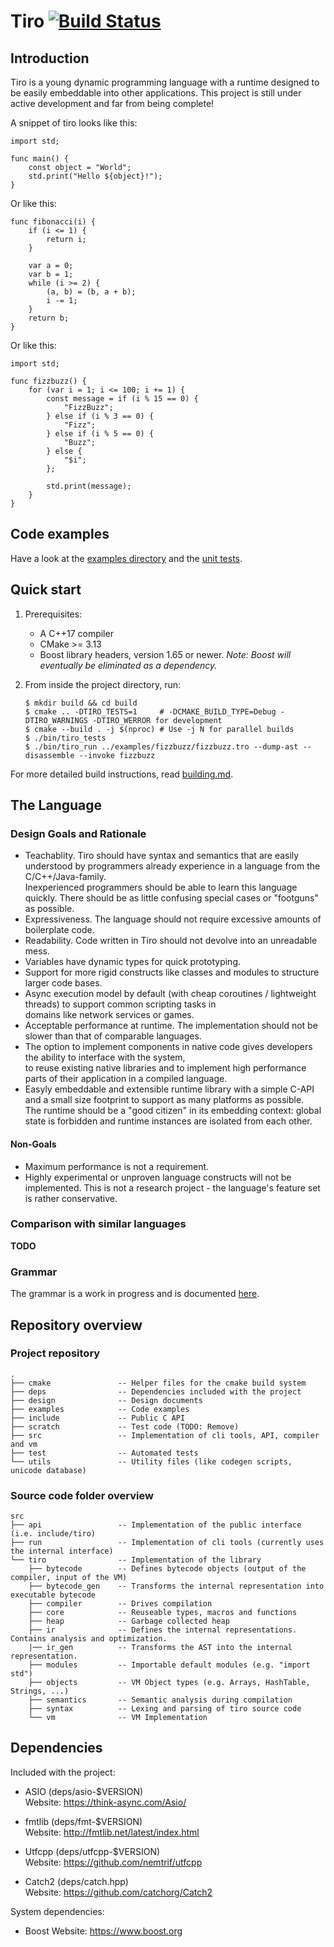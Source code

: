 # Tiro [![Build Status](https://travis-ci.com/mbeckem/tiro.svg?branch=master)](https://travis-ci.com/mbeckem/tiro)

## Introduction

Tiro is a young dynamic programming language with a runtime designed to be easily embeddable into other applications.
This project is still under active development and far from being complete!

A snippet of tiro looks like this:

```
import std;

func main() {
    const object = "World";
    std.print("Hello ${object}!");
}
```

Or like this:

```
func fibonacci(i) {
    if (i <= 1) {
        return i;
    }

    var a = 0;
    var b = 1;
    while (i >= 2) {
        (a, b) = (b, a + b);
        i -= 1;
    }
    return b;
}
```

Or like this:

```
import std;

func fizzbuzz() {
    for (var i = 1; i <= 100; i += 1) {
        const message = if (i % 15 == 0) {
            "FizzBuzz";
        } else if (i % 3 == 0) {
            "Fizz";
        } else if (i % 5 == 0) {
            "Buzz";
        } else {
            "$i";
        };

        std.print(message);
    }
}
```

## Code examples

Have a look at the [examples directory](./examples) and the [unit tests](./test/vm/eval_test.cpp).

## Quick start

1.  Prerequisites:

    -   A C++17 compiler
    -   CMake >= 3.13
    -   Boost library headers, version 1.65 or newer.
        _Note: Boost will eventually be eliminated as a dependency._

2.  From inside the project directory, run:

        $ mkdir build && cd build
        $ cmake .. -DTIRO_TESTS=1     # -DCMAKE_BUILD_TYPE=Debug -DTIRO_WARNINGS -DTIRO_WERROR for development
        $ cmake --build . -j $(nproc) # Use -j N for parallel builds
        $ ./bin/tiro_tests
        $ ./bin/tiro_run ../examples/fizzbuzz/fizzbuzz.tro --dump-ast --disassemble --invoke fizzbuzz

For more detailed build instructions, read [building.md](./docs/building.md).

## The Language

### Design Goals and Rationale

-   Teachablity. Tiro should have syntax and semantics that are easily understood by programmers already experience
    in a language from the C/C++/Java-family.  
    Inexperienced programmers should be able to learn this language quickly. There should be as little confusing special cases or "footguns" as possible.
-   Expressiveness. The language should not require excessive amounts of boilerplate code.
-   Readability. Code written in Tiro should not devolve into an unreadable mess.
-   Variables have dynamic types for quick prototyping.
-   Support for more rigid constructs like classes and modules to structure larger code bases.
-   Async execution model by default (with cheap coroutines / lightweight threads) to support common scripting tasks in  
    domains like network services or games.
-   Acceptable performance at runtime. The implementation should not be slower than that of comparable languages.
-   The option to implement components in native code gives developers the ability to interface with the system,  
    to reuse existing native libraries and to implement high performance parts of their application in a compiled language.
-   Easyly embeddable and extensible runtime library with a simple C-API and a small size footprint to support as many platforms as possible.  
    The runtime should be a "good citizen" in its embedding context: global state is forbidden and runtime instances are isolated from each other.

#### Non-Goals

-   Maximum performance is not a requirement.
-   Highly experimental or unproven language constructs will not be implemented.
    This is not a research project - the language's feature set is rather conservative.

### Comparison with similar languages

**TODO**

### Grammar

The grammar is a work in progress and is documented [here](./docs/grammar.md).

## Repository overview

<!-- tree -d --charset utf8 -L 1 -n --noreport -->

### Project repository

```
.
├── cmake               -- Helper files for the cmake build system
├── deps                -- Dependencies included with the project
├── design              -- Design documents
├── examples            -- Code examples
├── include             -- Public C API
├── scratch             -- Test code (TODO: Remove)
├── src                 -- Implementation of cli tools, API, compiler and vm
├── test                -- Automated tests
└── utils               -- Utility files (like codegen scripts, unicode database)
```

### Source code folder overview

```
src
├── api                 -- Implementation of the public interface (i.e. include/tiro)
├── run                 -- Implementation of cli tools (currently uses the internal interface)
└── tiro                -- Implementation of the library
    ├── bytecode        -- Defines bytecode objects (output of the compiler, input of the VM)
    ├── bytecode_gen    -- Transforms the internal representation into executable bytecode
    ├── compiler        -- Drives compilation
    ├── core            -- Reuseable types, macros and functions
    ├── heap            -- Garbage collected heap
    ├── ir              -- Defines the internal representations. Contains analysis and optimization.
    |── ir_gen          -- Transforms the AST into the internal representation.
    ├── modules         -- Importable default modules (e.g. "import std")
    ├── objects         -- VM Object types (e.g. Arrays, HashTable, Strings, ...)
    ├── semantics       -- Semantic analysis during compilation
    ├── syntax          -- Lexing and parsing of tiro source code
    └── vm              -- VM Implementation
```

## Dependencies

Included with the project:

-   ASIO (deps/asio-\$VERSION)  
    Website: https://think-async.com/Asio/

*   fmtlib (deps/fmt-\$VERSION)  
    Website: <http://fmtlib.net/latest/index.html>

*   Utfcpp (deps/utfcpp-\$VERSION)  
    Website: <https://github.com/nemtrif/utfcpp>

*   Catch2 (deps/catch.hpp)  
    Website: <https://github.com/catchorg/Catch2>

System dependencies:

-   Boost
    Website: <https://www.boost.org>

